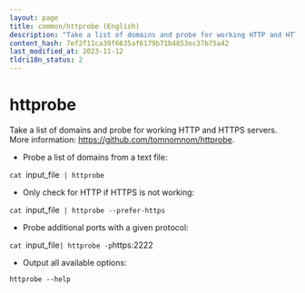 ```yaml
---
layout: page
title: common/httprobe (English)
description: "Take a list of domains and probe for working HTTP and HTTPS servers."
content_hash: 7ef2f11ca39f6635af6179b71b4853ec37b75a42
last_modified_at: 2023-11-12
tldri18n_status: 2
---
```

# httprobe

Take a list of domains and probe for working HTTP and HTTPS servers.
More information: <https://github.com/tomnomnom/httprobe>.

- Probe a list of domains from a text file:

`cat `<span class="tldr-var badge badge-pill bg-dark-lm bg-white-dm text-white-lm text-dark-dm font-weight-bold">input_file</span>` | httprobe`

- Only check for HTTP if HTTPS is not working:

`cat `<span class="tldr-var badge badge-pill bg-dark-lm bg-white-dm text-white-lm text-dark-dm font-weight-bold">input_file</span>` | httprobe --prefer-https`

- Probe additional ports with a given protocol:

`cat `<span class="tldr-var badge badge-pill bg-dark-lm bg-white-dm text-white-lm text-dark-dm font-weight-bold">input_file</span>` | httprobe -p `<span class="tldr-var badge badge-pill bg-dark-lm bg-white-dm text-white-lm text-dark-dm font-weight-bold">https:2222</span>

- Output all available options:

`httprobe --help`
